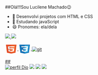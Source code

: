 ##Olá!!!Sou Lucilene Machado😉   



- 🔭 Desenvolvi projetos com HTML e CSS 
- 🌱 Estudando javaScript
- 😄 Pronomes: ela/dela

<div>
   <a href="https://github.com/lucileneagrodev">
   <img height="180em" src="https://github-readme-stats.vercel.app/api?username=lucileneagrodev&show_icons=true&theme=tokyonight&include_all_commits=true&count_private=true"/>
   <img height="180em" src="https://github-readme-stats.vercel.app/api/top-langs/?username=lucileneagrodev&layout=compact&langs_count=6&theme=tokyonight"/>
</div>

<div style="display: inline_block"><br>
  <img align="center"alt="HTML"height="30"width="40"src="https://raw.githubusercontent.com/devicons/devicon/master/icons/html5/html5-original.svg">
  <img align="center"alt="CSS"height="30"width="40"src="https://raw.githubusercontent.com/devicons/devicon/master/icons/css3/css3-original.svg">
  <img align="center" alt="git" height="30" width="40" src="https://img.shields.io/badge/GIT-E44C30?style=for-the-badge&logo=git&logoColor=white">
</div>
 
<br>
##

<div> 
   <a href="https://www.https://www.dio.me/users/lucilenemachado"><img src=https://img.shields.io/badge/-Meu%20Perfil%20na%20DIO-0077B5?style=for-the-badge&logo=gitbook&logoColor=white target="_blank" alt="perfil Dio"></a>
 <a href="https://discord.gg/5DVhGKVf4h" target="_blank"><img src="https://img.shields.io/badge/Discord-7289DA?style=for-the-badge&logo=discord&logoColor=white" target="_blank"></a> 
  <a href = "mailto:lucilenemachado@gmail.com"><img src="https://img.shields.io/badge/-Gmail-%23333?style=for-the-badge&logo=gmail&logoColor=white" target="_blank"></a>
  <a href="https://www.linkedin.com/in/ lucilene-machado" target="_blank"><img src="https://img.shields.io/badge/-LinkedIn-%230077B5?style=for-the-badge&logo=linkedin&logoColor=white" target="_blank"></a>
</div>






